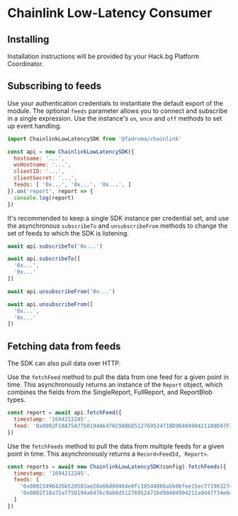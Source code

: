 # Chainlink Low-Latency Consumer

## Installing

Installation instructions will be provided by your Hack.bg Platform Coordinator.

## Subscribing to feeds

Use your authentication credentials to instantiate the default export of the module.
The optional `feeds` parameter allows you to connect and subscribe in a single expression.
Use the instance's `on`, `once` and `off` methods to set up event handling.

```javascript
import ChainlinkLowLatencySDK from '@fadroma/chainlink'

const api = new ChainlinkLowLatencySDK({
  hostname: '...',
  wsHostname: '...',
  clientID: '...',
  clientSecret: '...',
  feeds: [ '0x...', '0x...', '0x...', ]
}).on('report', report => {
  console.log(report)
})
```

It's recommended to keep a single SDK instance per credential set, and use
the asynchronous `subscribeTo` and `unsubscribeFrom` methods to change the
set of feeds to which the SDK is listening. 

```javascript
await api.subscribeTo('0x...')

await api.subscribeTo([
  '0x...',
  '0x...'
])

await api.unsubscribeFrom('0x...')

await api.unsubscribeFrom([
  '0x...',
  '0x...'
])
```

## Fetching data from feeds

The SDK can also pull data over HTTP.

Use the `fetchFeed` method to pull the data from one feed for a given point in time.
This asynchronously returns an instance of the `Report` object, which combines the fields
from the SingleReport, FullReport, and ReportBlob types.

```javascript
const report = await api.fetchFeed({
  timestamp: '1694212245',
  feed: '0x0002F18A75A7750194A6476C9AB6D51276952471BD90404904211A9D47F34E64',
})
```

Use the `fetchFeeds` method to pull the data from multiple feeds for a given point in time.
This asynchronously returns a `Record<FeedId, Report>`.

```javascript
const reports = await new ChainlinkLowLatencySDK(config).fetchFeeds({
  timestamp: '1694212245',
  feeds: [
    '0x00023496426b520583ae20a66d80484e0fc18544866a5b0bfee15ec771963274',
    '0x0002f18a75a7750194a6476c9ab6d51276952471bd90404904211a9d47f34e64'
  ] 
})
```

